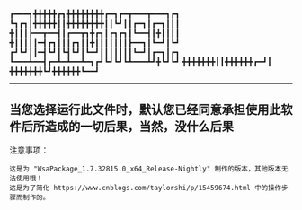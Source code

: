 ┏━━━┓╋╋╋╋╋┏┓╋╋╋╋╋╋╋╋┏━┓┏━┳━━━┳━━━┓┏┓
┗┓┏┓┃╋╋╋╋╋┃┃╋╋╋╋╋╋╋╋┃┃┗┛┃┃┏━┓┃┏━┓┃┃┃
╋┃┃┃┣━━┳━━┫┃┏━━┳┓╋┏┓┃┏┓┏┓┃┗━━┫┃╋┃┃┃┃
╋┃┃┃┃┃━┫┏┓┃┃┃┏┓┃┃╋┃┃┃┃┃┃┃┣━━┓┃┗━┛┃┗┛
┏┛┗┛┃┃━┫┗┛┃┗┫┗┛┃┗━┛┃┃┃┃┃┃┃┗━┛┃┏━┓┃┏┓
┗━━━┻━━┫┏━┻━┻━━┻━┓┏┛┗┛┗┛┗┻━━━┻┛╋┗┛┗┛
╋╋╋╋╋╋╋┃┃╋╋╋╋╋╋┏━┛┃
╋╋╋╋╋╋╋┗┛╋╋╋╋╋╋┗━━┛

-------------------------------------------------------------------------------
当您选择运行此文件时，默认您已经同意承担使用此软件后所造成的一切后果，当然，没什么后果
-------------------------------------------------------------------------------

注意事项：

	这是为 "WsaPackage_1.7.32815.0_x64_Release-Nightly" 制作的版本，其他版本无法使用哦！
	这是为了简化 https://www.cnblogs.com/taylorshi/p/15459674.html 中的操作步骤而制作的。
